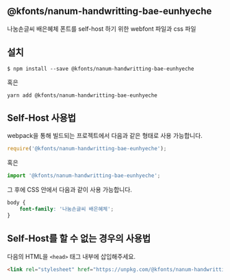 
@kfonts/nanum-handwritting-bae-eunhyeche
---------------------

나눔손글씨 배은혜체 폰트를 self-host 하기 위한 webfont 파일과 css 파일

설치
----

```
$ npm install --save @kfonts/nanum-handwritting-bae-eunhyeche
```

혹은

```
yarn add @kfonts/nanum-handwritting-bae-eunhyeche
```

Self-Host 사용법
---------------

webpack을 통해 빌드되는 프로젝트에서 다음과 같은 형태로 사용 가능합니다.

```js
require('@kfonts/nanum-handwritting-bae-eunhyeche');
```

혹은

```js
import '@kfonts/nanum-handwritting-bae-eunhyeche';
```

그 후에 CSS 안에서 다음과 같이 사용 가능합니다.

```css
body {
    font-family: '나눔손글씨 배은혜체';
}
```

Self-Host를 할 수 없는 경우의 사용법
--------------------------------

다음의 HTML을 `<head>` 태그 내부에 삽입해주세요.

```html
<link rel="stylesheet" href="https://unpkg.com/@kfonts/nanum-handwritting-bae-eunhyeche/index.css" />
```

